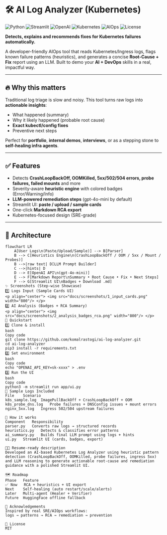 # 🛠️ AI Log Analyzer (Kubernetes)

![Python](https://img.shields.io/badge/Python-3.9+-blue)
![Streamlit](https://img.shields.io/badge/Streamlit-UI-red)
![OpenAI](https://img.shields.io/badge/LLM-OpenAI-green)
![Kubernetes](https://img.shields.io/badge/Domain-Kubernetes-326CE5)
![AIOps](https://img.shields.io/badge/Category-AIOps-purple)
![License](https://img.shields.io/badge/License-MIT-lightgray)

**Detects, explains and recommends fixes for Kubernetes failures automatically.**

A developer-friendly AIOps tool that reads Kubernetes/Ingress logs, flags known failure patterns (heuristics), and generates a concise **Root-Cause + Fix** report using an LLM. Built to demo your **AI + DevOps** skills in a real, impactful way.

---

## 🔥 Why this matters
Traditional log triage is slow and noisy. This tool turns raw logs into **actionable insights**:
- What happened (summary)
- Why it likely happened (probable root cause)
- **Exact kubectl/config fixes**
- Preventive next steps

Perfect for **portfolio**, **internal demos**, **interviews**, or as a stepping stone to **self-healing infra agents**.

---

## ✅ Features
- Detects **CrashLoopBackOff, OOMKilled, 5xx/502/504 errors, probe failures, failed mounts** and more
- Severity-aware **heuristic engine** with colored badges (Error/Warning/Info)
- **LLM-powered remediation steps** (gpt-4o-mini by default)
- Streamlit UI: **paste / upload / sample cards**
- One-click **Markdown RCA export**
- Kubernetes-focused design (SRE-grade)

---

## 🧠 Architecture
```mermaid
flowchart LR
    A[User Logs\n(Paste/Upload/Sample)] --> B[Parser]
    B --> C[Heuristics Engine\n(CrashLoopBackOff / OOM / 5xx / Mount / Probes)]
    B -->|raw text| D[LLM Prompt Builder]
    C -->|hints| D
    D --> E[OpenAI API\n(gpt-4o-mini)]
    E --> F[Markdown Report\nSummary • Root Cause • Fix • Next Steps]
    F --> G[Streamlit UI\nBadges + Download .md]
✨ Screenshots (Step-wise Showcase)
1️⃣ Logs Input (Sample Cards UI)
<p align="center"> <img src="docs/screenshots/1_input_cards.png" width="800"/> </p>
2️⃣ AI Analysis (Badges + RCA Summary)
<p align="center"> <img src="docs/screenshots/2_analysis_badges_rca.png" width="800"/> </p>
🚀 Quickstart
1️⃣ Clone & install
bash
Copy code
git clone https://github.com/komalrastogi/ai-log-analyzer.git
cd ai-log-analyzer
pip3 install -r requirements.txt
2️⃣ Set environment
bash
Copy code
echo "OPENAI_API_KEY=sk-xxxx" > .env
3️⃣ Run the UI
bash
Copy code
python3 -m streamlit run app/ui.py
🧪 Sample Logs Included
File	Scenario
k8s_sample.log	ImagePullBackOff + CrashLoopBackOff + OOM
k8s_probe_dns.log	Probe failures + DNSConfig issues + mount errors
nginx_5xx.log	Ingress 502/504 upstream failures

🧩 How it works
Component	Responsibility
parser.py	Converts raw logs → structured records
heuristics.py	Detects & classifies error patterns
ai_summary.py	Builds final LLM prompt using logs + hints
ui.py	Streamlit UI (cards, badges, export)

🧑‍💼 Resume-ready description
Developed an AI-based Kubernetes Log Analyzer using heuristic pattern detection (CrashLoopBackOff, OOMKilled, probe failures, ingress 5xx) and LLM reasoning to generate actionable root-cause and remediation guidance with a polished Streamlit UI.

🗺️ Roadmap
Phase	Feature
✅ Now	RCA + heuristics + UI export
Next	Self-healing (auto restart/scale/alerts)
Later	Multi-agent (Healer + Verifier)
Future	HuggingFace offline fallback

🙌 Acknowledgements
Inspired by real SRE/AIOps workflows:
logs → patterns → RCA → remediation → prevention

📜 License
MIT


